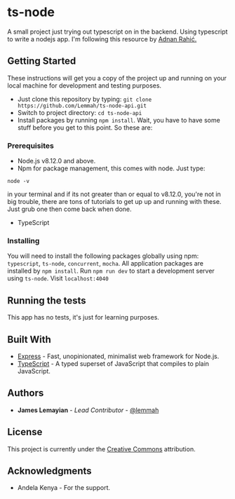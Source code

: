 # ts-node
A small project just trying out typescript on in the backend. Using typescript to write a  nodejs app. I'm following this resource by [Adnan Rahić.](https://blog.sourcerer.io/a-crash-course-on-typescript-with-node-js-2c376285afe1)

## Getting Started

These instructions will get you a copy of the project up and running on your local machine for development and testing purposes.
- Just clone this repository by typing: `git clone https://github.com/Lemmah/ts-node-api.git`
- Switch to project directory: `cd ts-node-api`
- Install packages by running `npm install`. Wait, you have to have some stuff before you get to this point. So these are:

### Prerequisites

- Node.js v8.12.0 and above.
- Npm for package management, this comes with node.
Just type:
```
node -v
```
in your terminal and if its not greater than or equal to v8.12.0, you're not in big trouble, there are tons of tutorials to get up up and running with these. Just grub one then come back when done.
- TypeScript

### Installing
You will need to install the following packages globally using npm: `typescript`, `ts-node`, `concurrent`, `mocha`.
All application packages are installed by `npm install`.
Run `npm run dev` to start a development server using `ts-node`. Visit `localhost:4040`


## Running the tests

This app has no tests, it's just for learning purposes.

## Built With

* [Express](https://expressjs.com) - Fast, unopinionated, minimalist web framework for Node.js.
* [TypeScript](https://typescriptlang.org) - A typed superset of JavaScript that compiles to plain JavaScript.

## Authors

* **James Lemayian** - *Lead Contributor* - [@lemmah](https://github.com/lemmah)


## License

This project is currently under the [Creative Commons](https://creativecommons.org/) attribution. 

## Acknowledgments

* Andela Kenya - For the support.

